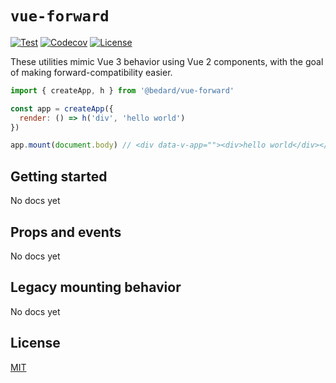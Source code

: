 # `vue-forward`

[![Test](https://github.com/scottbedard/vue-forward/actions/workflows/test.yml/badge.svg)](https://github.com/scottbedard/vue-forward/actions/workflows/test.yml)
[![Codecov](https://img.shields.io/codecov/c/github/scottbedard/vue-forward?token=IQSd84vERj)](https://codecov.io/gh/scottbedard/vue-forward)
[![License](https://img.shields.io/badge/license-MIT-blue)](https://github.com/scottbedard/vue-forward/blob/main/LICENSE)

These utilities mimic Vue 3 behavior using Vue 2 components, with the goal of making forward-compatibility easier.

```js
import { createApp, h } from '@bedard/vue-forward'

const app = createApp({
  render: () => h('div', 'hello world')
})

app.mount(document.body) // <div data-v-app=""><div>hello world</div></div>
```

## Getting started

No docs yet

## Props and events

No docs yet

## Legacy mounting behavior

No docs yet

## License

[MIT](https://github.com/scottbedard/vue-forward/blob/main/LICENSE)
